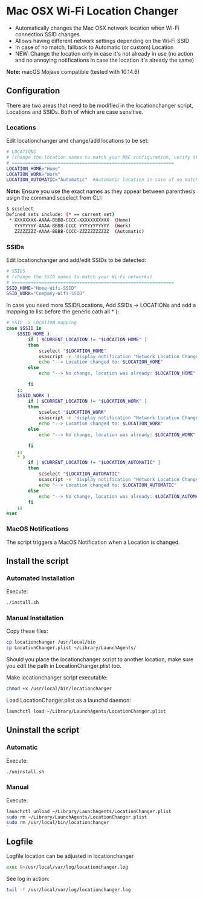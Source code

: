 # Mac OSX Wi-Fi Location Changer

* Automatically changes the Mac OSX network location when Wi-Fi connection SSID changes
* Allows having different network settings depending on the Wi-Fi SSID
* In case of no match, fallback to Automatic (or custom) Location
* NEW: Change the location only in case it's not already in use (no action and no annoying notifications in case the location it's already the same)

**Note:** macOS Mojave compatible (tested with 10.14.6)

## Configuration
There are two areas that need to be modified in the locationchanger script, Locations and SSIDs. Both of which are case sensitive. 

### Locations
Edit locationchanger and change/add locations to be set:

```bash
# LOCATIONS
# (change the location names to match your MAC configuration, verify the location name withthe scselect command from CLI)
# ============================================================
LOCATION_HOME="Home"
LOCATION_WORK="Work"
LOCATION_AUTOMATIC="Automatic"  #Automatic location in case of no match, should be "Automatic", check with scselect command from CLI
```

**Note:** Ensure you use the exact names as they appear between parenthesis usign the command scselect from CLI:
```bash
$ scselect
Defined sets include: (* == current set)
 * XXXXXXXX-AAAA-BBBB-CCCC-XXXXXXXXXXX	(Home)
   YYYYYYYY-AAAA-BBBB-CCCC-YYYYYYYYYYY	(Work)
   ZZZZZZZZ-AAAA-BBBB-CCCC-ZZZZZZZZZZZ	(Automatic)
```


### SSIDs
Edit locationchanger and add/edit SSIDs to be detected:

```bash
# SSIDS
# (change the SSID names to match your Wi-Fi networks)
# ============================================================
SSID_HOME="Home-Wifi-SSID"
SSID_WORK="Company-Wifi-SSID"
```

In case you need more SSID/Locations, Add SSIDs -> LOCATIONs and add a mapping to list before the generic cath all * ):

```bash
# SSID -> LOCATION mapping
case $SSID in
	$SSID_HOME )
		if [ $CURRENT_LOCATION != "$LOCATION_HOME" ]
		then
			scselect "$LOCATION_HOME"
			osascript -e 'display notification "Network Location Changed to '$LOCATION_HOME'" with title "Network Location Changed"'
			echo "--> Location changed to: $LOCATION_HOME"
		else
			echo "--> No change, location was already: $LOCATION_HOME"

		fi
	;;
	$SSID_WORK )
		if [ $CURRENT_LOCATION != "$LOCATION_WORK" ]
		then
			scselect "$LOCATION_WORK"
			osascript -e 'display notification "Network Location Changed to '$LOCATION_WORK'" with title "Network Location Changed"'
			echo "--> Location changed to: $LOCATION_WORK"
		else
			echo "--> No change, location was already: $LOCATION_WORK"

		fi
	;;
	* )
		if [ $CURRENT_LOCATION != "$LOCATION_AUTOMATIC" ]
		then
			scselect "$LOCATION_AUTOMATIC"
			osascript -e 'display notification "Network Location Changed to '$LOCATION_AUTOMATIC'" with title "Network Location Changed"'
			echo "--> Location changed to: $LOCATION_AUTOMATIC"
		else
			echo "--> No change, location was already: $LOCATION_AUTOMATIC"
		fi
	;;
esac
```

### MacOS Notifications
The script triggers a MacOS Notification when a Location is changed.

## Install the script

### Automated Installation

Execute:
```bash
./install.sh
```

### Manual Installation

Copy these files:
```bash
cp locationchanger /usr/local/bin
cp LocationChanger.plist ~/Library/LaunchAgents/
```
Should you place the locationchanger script to another location, make sure you edit the path in LocationChanger.plist too.

Make locationchanger script executable:
```bash
chmod +x /usr/local/bin/locationchanger
```
Load LocationChanger.plist as a launchd daemon:
```bash
launchctl load ~/Library/LaunchAgents/LocationChanger.plist
```

## Uninstall the script

### Automatic

Execute:
```bash
./uninstall.sh
```

### Manual
Execute:
```bash
launchctl unload ~/Library/LaunchAgents/LocationChanger.plist
sudo rm ~/Library/LaunchAgents/LocationChanger.plist
sudo rm /usr/local/bin/locationchanger
```

## Logfile

Logfile location can be adjusted in locationchanger
```bash
exec &>/usr/local/var/log/locationchanger.log
```
See log in action:
```bash
tail -f /usr/local/var/log/locationchanger.log
```
